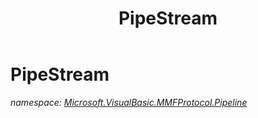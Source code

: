 ﻿---
title: PipeStream
---

# PipeStream
_namespace: [Microsoft.VisualBasic.MMFProtocol.Pipeline](N-Microsoft.VisualBasic.MMFProtocol.Pipeline.html)_







